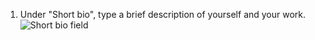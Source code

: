 1. Under "Short bio", type a brief description of yourself and your work.
   ![Short bio field](/assets/images/help/sponsors/short-bio.png)
